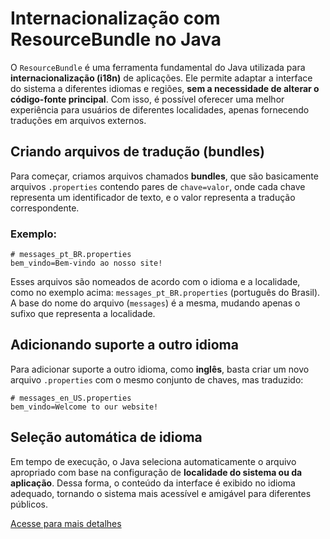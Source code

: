 # Internacionalização com ResourceBundle no Java

O `ResourceBundle` é uma ferramenta fundamental do Java utilizada para **internacionalização (i18n)** de aplicações. Ele permite adaptar a interface do sistema a diferentes idiomas e regiões, **sem a necessidade de alterar o código-fonte principal**. Com isso, é possível oferecer uma melhor experiência para usuários de diferentes localidades, apenas fornecendo traduções em arquivos externos.

## Criando arquivos de tradução (bundles)

Para começar, criamos arquivos chamados **bundles**, que são basicamente arquivos `.properties` contendo pares de `chave=valor`, onde cada chave representa um identificador de texto, e o valor representa a tradução correspondente.

### Exemplo:

```properties
# messages_pt_BR.properties
bem_vindo=Bem-vindo ao nosso site!
```

Esses arquivos são nomeados de acordo com o idioma e a localidade, como no exemplo acima: `messages_pt_BR.properties` (português do Brasil). A base do nome do arquivo (`messages`) é a mesma, mudando apenas o sufixo que representa a localidade.

## Adicionando suporte a outro idioma

Para adicionar suporte a outro idioma, como **inglês**, basta criar um novo arquivo `.properties` com o mesmo conjunto de chaves, mas traduzido:

```properties
# messages_en_US.properties
bem_vindo=Welcome to our website!
```

## Seleção automática de idioma

Em tempo de execução, o Java seleciona automaticamente o arquivo apropriado com base na configuração de **localidade do sistema ou da aplicação**. Dessa forma, o conteúdo da interface é exibido no idioma adequado, tornando o sistema mais acessível e amigável para diferentes públicos.

[Acesse para mais detalhes](https://www.baeldung.com/java-resourcebundle)